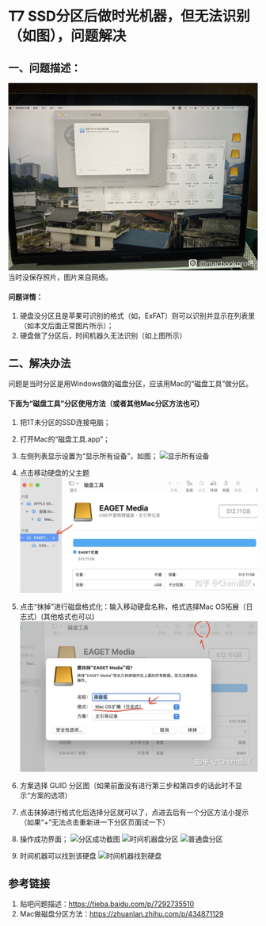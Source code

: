 # T7 SSD分区后做时光机器，但无法识别（如图），问题解决

## 一、问题描述：
![时间机器无法识别](./pic/时间机器无法识别.jpg)
当时没保存照片，图片来自网络。  

#### 问题详情：
1. 硬盘没分区且是苹果可识别的格式（如，ExFAT）则可以识别并显示在列表里（如本文后面正常图片所示）；
2. 硬盘做了分区后，时间机器久无法识别（如上图所示）



## 二、解决办法
问题是当时分区是用Windows做的磁盘分区，应该用Mac的“磁盘工具”做分区。

#### 下面为“磁盘工具”分区使用方法（或者其他Mac分区方法也可）
1. 把1T未分区的SSD连接电脑；

2. 打开Mac的“磁盘工具.app”；

3. 左侧列表显示设置为“显示所有设备”，如图；
    ![显示所有设备](./pic/磁盘工具.png)

4. 点击移动硬盘的父主题
    ![点击父标题](./pic/点击父标题.jpg)

5. 点击“抹掉”进行磁盘格式化：输入移动硬盘名称，格式选择Mac OS拓展（日志式）(其他格式也可以)
    ![抹掉磁盘](./pic/抹掉磁盘.jpg)

6. 方案选择 GUID 分区图（如果前面没有进行第三步和第四步的话此时不显示“方案的选项）

7. 点击抹掉进行格式化后选择分区就可以了，点进去后有一个分区方法小提示（如果“+”无法点击重新进一下分区页面试一下）

8. 操作成功界面；
    ![分区成功截图](./pic/分区成功截图.png)
    ![时间机器盘分区](./pic/时间机器盘分区.png)
    ![普通盘分区](./pic/普通盘分区.png)

7. 时间机器可以找到该硬盘
    ![时间机器找到硬盘](./pic/时间机器找到硬盘.png)



## 参考链接
1. 贴吧问题描述：https://tieba.baidu.com/p/7292735510
2. Mac做磁盘分区方法：https://zhuanlan.zhihu.com/p/434871129

